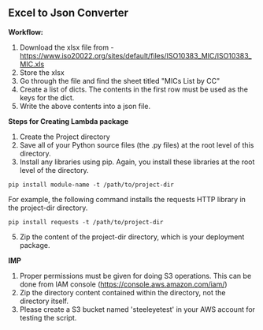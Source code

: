 ## Excel to Json Converter


**Workflow:**

1. Download the xlsx file from - https://www.iso20022.org/sites/default/files/ISO10383_MIC/ISO10383_MIC.xls
2. Store the xlsx
3. Go through the file and find the sheet titled "MICs List by CC"
4. Create a list of dicts. The contents in the first row must be used as the keys for the dict.
5. Write the above contents into a json file.

**Steps for Creating Lambda package**

1. Create the Project directory
2. Save all of your Python source files (the .py files) at the root level of this directory.
3. Install any libraries using pip. Again, you install these libraries at the root level of the directory.

```
pip install module-name -t /path/to/project-dir
```

For example, the following command installs the requests HTTP library in the project-dir directory.
```
pip install requests -t /path/to/project-dir
```

5. Zip the content of the project-dir directory, which is your deployment package.


**IMP**

1. Proper permissions must be given for doing S3 operations.
This can be done from IAM console (https://console.aws.amazon.com/iam/)
2. Zip the directory content contained within the directory, not the directory itself.
3. Please create a S3 bucket named 'steeleyetest' in your AWS account for testing the script.
